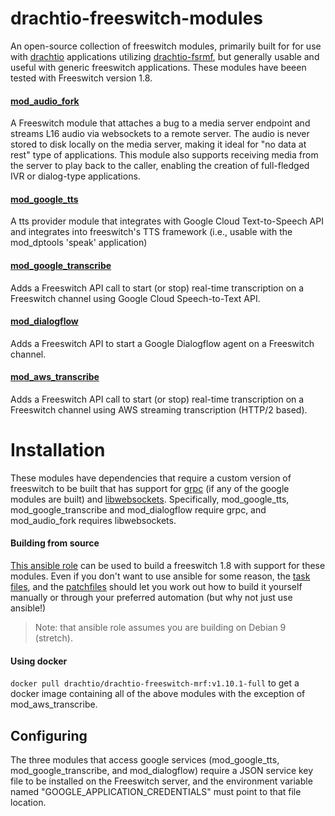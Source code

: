 # drachtio-freeswitch-modules
An open-source collection of freeswitch modules, primarily built for for use with [drachtio](https://drachtio.org) applications utilizing [drachtio-fsrmf](https://www.npmjs.com/package/drachtio-fsmrf), but generally usable and useful with generic freeswitch applications.  These modules have beeen tested with Freeswitch version 1.8.

#### [mod_audio_fork](modules/mod_audio_fork/README.md)
A Freeswitch module that attaches a bug to a media server endpoint and streams L16 audio via websockets to a remote server. The audio is never stored to disk locally on the media server, making it ideal for "no data at rest" type of applications.  This module also supports receiving media from the server to play back to the caller, enabling the creation of full-fledged IVR or dialog-type applications.

#### [mod_google_tts](modules/mod_google_tts/README.md)
A tts provider module that integrates with Google Cloud Text-to-Speech API and integrates into freeswitch's TTS framework (i.e., usable with the mod_dptools 'speak' application)

#### [mod_google_transcribe](modules/mod_google_transcribe/README.md)
Adds a Freeswitch API call to start (or stop) real-time transcription on a Freeswitch channel using Google Cloud Speech-to-Text API.

#### [mod_dialogflow](modules/mod_dialogflow/README.md)
Adds a Freeswitch API to start a Google Dialogflow agent on a Freeswitch channel.

#### [mod_aws_transcribe](modules/mod_aws_transcribe/README.md)
Adds a Freeswitch API call to start (or stop) real-time transcription on a Freeswitch channel using AWS streaming transcription (HTTP/2 based).


# Installation

These modules have dependencies that require a custom version of freeswitch to be built that has support for [grpc](https://github.com/grpc/grpc) (if any of the google modules are built) and [libwebsockets](libwebsockets.org). Specifically, mod_google_tts, mod_google_transcribe and mod_dialogflow require grpc, and mod_audio_fork requires libwebsockets.

#### Building from source
[This ansible role](https://github.com/davehorton/ansible-role-fsmrf) can be used to build a freeswitch 1.8 with support for these modules.  Even if you don't want to use ansible for some reason, the [task files](https://github.com/davehorton/ansible-role-fsmrf/tree/master/tasks), and the [patchfiles](https://github.com/davehorton/ansible-role-fsmrf/tree/master/files) should let you work out how to build it yourself manually or through your preferred automation (but why not just use ansible!)

> Note: that ansible role assumes you are building on Debian 9 (stretch).

#### Using docker

`docker pull drachtio/drachtio-freeswitch-mrf:v1.10.1-full` to get a docker image containing all of the above modules with the exception of mod_aws_transcribe.

## Configuring

The three modules that access google services (mod_google_tts, mod_google_transcribe, and mod_dialogflow) require a JSON service key file to be installed on the Freeswitch server, and the environment variable named "GOOGLE_APPLICATION_CREDENTIALS" must point to that file location.